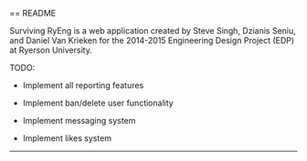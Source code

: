 == README

Surviving RyEng is a web application created by Steve Singh, Dzianis Seniu, and Daniel Van Krieken
for the 2014-2015 Engineering Design Project (EDP) at Ryerson University.

TODO:

* Implement all reporting features

* Implement ban/delete user functionality

* Implement messaging system 

* Implement likes system


---
